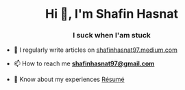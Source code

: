 <h1 align="center">Hi 👋, I'm Shafin Hasnat</h1>
<h3 align="center">I suck when I'am stuck</h3>

- 📝 I regularly write articles on [shafinhasnat97.medium.com](shafinhasnat97.medium.com)

- 📫 How to reach me **shafinhasnat97@gmail.com**

- 📄 Know about my experiences [Résumé](https://drive.google.com/file/d/1u0RyJ2ZLXsg4ntWa5aGGe0QopZxlhhg_/view?usp=sharing)


